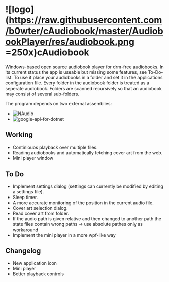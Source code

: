 ![logo](https://raw.githubusercontent.com/b0wter/cAudiobook/master/AudiobookPlayer/res/audiobook.png =250x)cAudiobook
==========
Windows-based open source audiobook player for drm-free audiobooks. In its current status the app is useable but missing some features, see To-Do-list.
To use it place your audiobooks in a folder and set it in the applications configuration file. Every folder in the audiobook folder is treated as a seperate audiobook. Folders are scanned recursively so that an audiobook may consist of several sub-folders.

The program depends on two external assemblies:
* ![NAudio](NAudio "https://naudio.codeplex.com/")
* ![google-api-for-dotnet](google-api-for-dotnet "https://code.google.com/p/google-api-for-dotnet/")

Working
-------
* Continiouos playback over multiple files.
* Reading audiobooks and automatically fetching cover art from the web.
* Mini player window

To Do
-----
* Implement settings dialog (settings can currently be modified by editing a settings file).
* Sleep timer.
* A more accurate monitoring of the position in the current audio file.
* Cover art selection dialog.
* Read cover art from folder.
* If the audio path is given relative and then changed to another path the state files contain wrong paths -> use absolute pathes only as workaround
* Implement the mini player in a more wpf-like way

Changelog
---------
* New application icon
* Mini player
* Better playback controls
